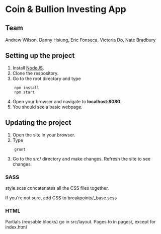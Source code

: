 # Coin & Bullion Investing App

## Team 
Andrew Wilson, Danny Hsiung, Eric Fonseca, Victoria Do, Nate Bradbury

## Setting up the project
1. Install [NodeJS](https://nodejs.org/download/).
2. Clone the respository. 
3. Go to the root directory and type 
```
    npm install
    npm start
```
4. Open your browser and navigate to **localhost:8080**. 
5. You should see a basic webpage.

## Updating the project
1. Open the site in your browser.
2. Type
```
	grunt
```
3. Go to the src/ directory and make changes. Refresh the site to see changes.

### SASS
style.scss concatenates all the CSS files together.

If you're not sure, add CSS to breakpoints/_base.scss

### HTML
Partials (reusable blocks) go in src/layout. Pages to in pages/, except for index.html